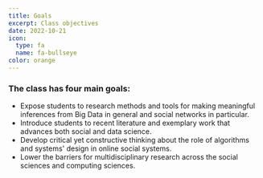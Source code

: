 ```yaml
---
title: Goals
excerpt: Class objectives
date: 2022-10-21
icon:
  type: fa
  name: fa-bullseye
color: orange
---
```


### The class has four main goals:

- Expose students to research methods and tools for making meaningful inferences from Big Data in general and social networks in particular. 
- Introduce students to recent literature and exemplary work that advances both social and data science. 
- Develop critical yet constructive thinking about the role of algorithms and systems' design in online social systems.
- Lower the barriers for multidisciplinary research across the social sciences and computing sciences. 
